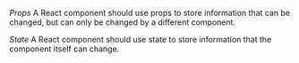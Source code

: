 *Props*
A React component should use props to store information that can be changed, but can only be changed by a different component.

*State*
A React component should use state to store information that the component itself can change.
